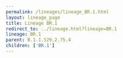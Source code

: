 ```yaml
---
permalink: /lineages/lineage_BR.1.html
layout: lineage_page
title: Lineage BR.1
redirect_to: ../lineage.html?lineage=BR.1
lineage: BR.1
parent: B.1.1.529.2.75.4
children: ['BR.1']
---
```

